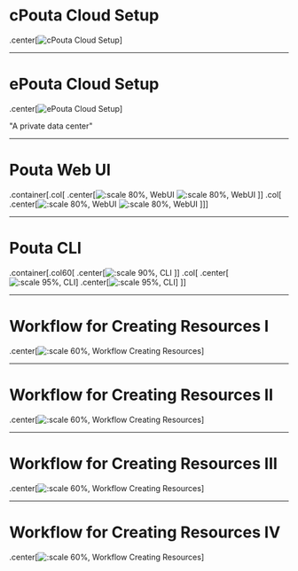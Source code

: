 # cPouta Cloud Setup

.center[![cPouta Cloud Setup](/csc-cloud/img/cpouta_cloud_setup.drawio.svg)]

---

# ePouta Cloud Setup

.center[![ePouta Cloud Setup](/csc-cloud/img/epouta_cloud_setup.drawio.svg)]

"A private data center"

---

# Pouta Web UI

.container[.col[
.center[![:scale 80%, WebUI](/csc-cloud/img/webui1.png)
![:scale 80%, WebUI](/csc-cloud/img/webui2.png)
]]
.col[
.center[![:scale 80%, WebUI](/csc-cloud/img/webui3.png)
![:scale 80%, WebUI](/csc-cloud/img/webui4.png)
]]]

---

# Pouta CLI

.container[.col60[
.center[![:scale 90%, CLI](/csc-cloud/img/cli2.png)
]]
.col[
.center[![:scale 95%, CLI](/csc-cloud/img/cli3.png)]
.center[![:scale 95%, CLI](/csc-cloud/img/cli1.png)]
]]

---

# Workflow for Creating Resources I

.center[![:scale 60%, Workflow Creating Resources](/csc-cloud/img/workflow_creating_resources.png)]

---

# Workflow for Creating Resources II

.center[![:scale 60%, Workflow Creating Resources](/csc-cloud/img/workflow_creating_resources2.png)]

---

# Workflow for Creating Resources III

.center[![:scale 60%, Workflow Creating Resources](/csc-cloud/img/workflow_creating_resources3.png)]

---

# Workflow for Creating Resources IV

.center[![:scale 60%, Workflow Creating Resources](/csc-cloud/img/workflow_creating_resources4.png)]
